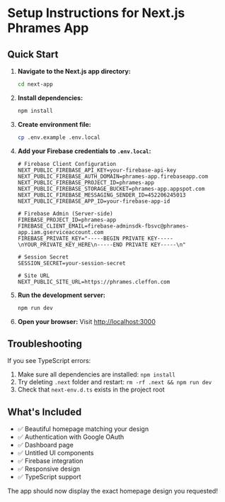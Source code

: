 # Setup Instructions for Next.js Phrames App

## Quick Start

1. **Navigate to the Next.js app directory:**
   ```bash
   cd next-app
   ```

2. **Install dependencies:**
   ```bash
   npm install
   ```

3. **Create environment file:**
   ```bash
   cp .env.example .env.local
   ```

4. **Add your Firebase credentials to `.env.local`:**
   ```env
   # Firebase Client Configuration
   NEXT_PUBLIC_FIREBASE_API_KEY=your-firebase-api-key
   NEXT_PUBLIC_FIREBASE_AUTH_DOMAIN=phrames-app.firebaseapp.com
   NEXT_PUBLIC_FIREBASE_PROJECT_ID=phrames-app
   NEXT_PUBLIC_FIREBASE_STORAGE_BUCKET=phrames-app.appspot.com
   NEXT_PUBLIC_FIREBASE_MESSAGING_SENDER_ID=452206245013
   NEXT_PUBLIC_FIREBASE_APP_ID=your-firebase-app-id

   # Firebase Admin (Server-side)
   FIREBASE_PROJECT_ID=phrames-app
   FIREBASE_CLIENT_EMAIL=firebase-adminsdk-fbsvc@phrames-app.iam.gserviceaccount.com
   FIREBASE_PRIVATE_KEY="-----BEGIN PRIVATE KEY-----\nYOUR_PRIVATE_KEY_HERE\n-----END PRIVATE KEY-----\n"

   # Session Secret
   SESSION_SECRET=your-session-secret

   # Site URL
   NEXT_PUBLIC_SITE_URL=https://phrames.cleffon.com
   ```

5. **Run the development server:**
   ```bash
   npm run dev
   ```

6. **Open your browser:**
   Visit [http://localhost:3000](http://localhost:3000)

## Troubleshooting

If you see TypeScript errors:
1. Make sure all dependencies are installed: `npm install`
2. Try deleting `.next` folder and restart: `rm -rf .next && npm run dev`
3. Check that `next-env.d.ts` exists in the project root

## What's Included

- ✅ Beautiful homepage matching your design
- ✅ Authentication with Google OAuth
- ✅ Dashboard page
- ✅ Untitled UI components
- ✅ Firebase integration
- ✅ Responsive design
- ✅ TypeScript support

The app should now display the exact homepage design you requested!